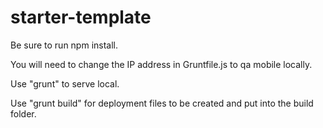 # starter-template

Be sure to run npm install.

You will need to change the IP address in Gruntfile.js to qa mobile locally.

Use "grunt" to serve local.

Use "grunt build" for deployment files to be created and put into the build folder.

